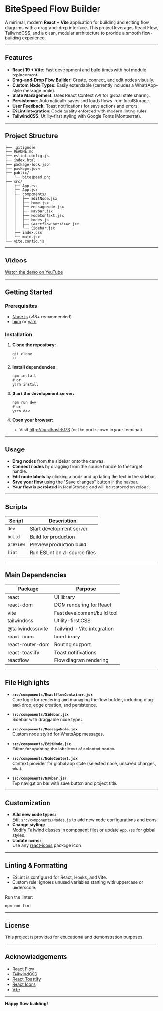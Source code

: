 
# BiteSpeed Flow Builder

A minimal, modern **React + Vite** application for building and editing flow diagrams with a drag-and-drop interface. This project leverages React Flow, TailwindCSS, and a clean, modular architecture to provide a smooth flow-building experience.

---

## Features

- **React 19 + Vite**: Fast development and build times with hot module replacement.
- **Drag-and-Drop Flow Builder**: Create, connect, and edit nodes visually.
- **Custom Node Types**: Easily extendable (currently includes a WhatsApp-style message node).
- **State Management**: Uses React Context API for global state sharing.
- **Persistence**: Automatically saves and loads flows from localStorage.
- **User Feedback**: Toast notifications for save actions and errors.
- **ESLint Integration**: Code quality enforced with modern linting rules.
- **TailwindCSS**: Utility-first styling with Google Fonts (Montserrat).
---

## Project Structure

```
├── .gitignore
├── README.md
├── eslint.config.js
├── index.html
├── package-lock.json
├── package.json
├── public/
│   └── bitespeed.png
├── src/
│   ├── App.css
│   ├── App.jsx
│   ├── components/
│   │   ├── EditNode.jsx
│   │   ├── Home.jsx
│   │   ├── MessageNode.jsx
│   │   ├── Navbar.jsx
│   │   ├── NodeContext.jsx
│   │   ├── Nodes.js
│   │   ├── ReactflowContainer.jsx
│   │   └── Sidebar.jsx
│   ├── index.css
│   └── main.jsx
└── vite.config.js
```

---

## Videos
[Watch the demo on YouTube](https://youtu.be/3tiS7dYbh6g)


---


## Getting Started

### Prerequisites

- [Node.js](https://nodejs.org/) (v18+ recommended)
- [npm](https://www.npmjs.com/) or [yarn](https://yarnpkg.com/)

### Installation

1. **Clone the repository:**
   ```
   git clone 
   cd 
   ```

2. **Install dependencies:**
   ```
   npm install
   # or
   yarn install
   ```

3. **Start the development server:**
   ```
   npm run dev
   # or
   yarn dev
   ```

4. **Open your browser:**
   - Visit [http://localhost:5173](http://localhost:5173) (or the port shown in your terminal).

---

## Usage

- **Drag nodes** from the sidebar onto the canvas.
- **Connect nodes** by dragging from the source handle to the target handle.
- **Edit node labels** by clicking a node and updating the text in the sidebar.
- **Save your flow** using the "Save changes" button in the navbar.
- **Your flow is persisted** in localStorage and will be restored on reload.

---

## Scripts

| Script   | Description                   |
|----------|-------------------------------|
| `dev`    | Start development server      |
| `build`  | Build for production          |
| `preview`| Preview production build      |
| `lint`   | Run ESLint on all source files|

---

## Main Dependencies

| Package            | Purpose                        |
|--------------------|-------------------------------|
| react              | UI library                     |
| react-dom          | DOM rendering for React        |
| vite               | Fast development/build tool     |
| tailwindcss        | Utility-first CSS              |
| @tailwindcss/vite  | Tailwind + Vite integration    |
| react-icons        | Icon library                   |
| react-router-dom   | Routing support                |
| react-toastify     | Toast notifications            |
| reactflow          | Flow diagram rendering         |

---

## File Highlights

- **`src/components/ReactflowContainer.jsx`**  
  Core logic for rendering and managing the flow builder, including drag-and-drop, edge creation, and persistence.

- **`src/components/Sidebar.jsx`**  
  Sidebar with draggable node types.

- **`src/components/MessageNode.jsx`**  
  Custom node styled for WhatsApp messages.

- **`src/components/EditNode.jsx`**  
  Editor for updating the label/text of selected nodes.

- **`src/components/NodeContext.jsx`**  
  Context provider for global app state (selected node, unsaved changes, etc.).

- **`src/components/Navbar.jsx`**  
  Top navigation bar with save button and project title.

---

## Customization

- **Add new node types:**  
  Edit `src/components/Nodes.js` to add new node configurations and icons.
- **Change styling:**  
  Modify Tailwind classes in component files or update `App.css` for global styles.
- **Update icons:**  
  Use any [react-icons](https://react-icons.github.io/react-icons/) package icon.

---

## Linting & Formatting

- ESLint is configured for React, Hooks, and Vite.
- Custom rule: ignores unused variables starting with uppercase or underscore.

Run the linter:
```
npm run lint
```

---



## License

This project is provided for educational and demonstration purposes.

---

## Acknowledgements

- [React Flow](https://reactflow.dev/)
- [TailwindCSS](https://tailwindcss.com/)
- [React Toastify](https://fkhadra.github.io/react-toastify/)
- [React Icons](https://react-icons.github.io/react-icons/)
- [Vite](https://vitejs.dev/)

---

**Happy flow building!**
